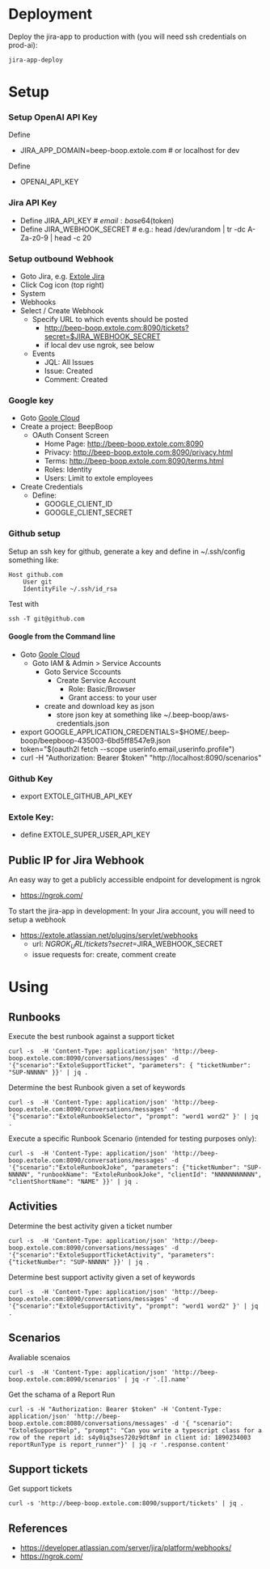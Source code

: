 
# Deployment

Deploy the jira-app to production with (you will need ssh credentials on prod-ai):
```
jira-app-deploy
```

# Setup

### Setup OpenAI API Key
Define 
  - JIRA_APP_DOMAIN=beep-boop.extole.com   # or localhost for dev

 Define
  - OPENAI_API_KEY

### Jira API Key
  - Define JIRA_API_KEY # $email:base64($token)
  - Define JIRA_WEBHOOK_SECRET   # e.g.: head /dev/urandom | tr -dc A-Za-z0-9 | head -c 20

### Setup outbound Webhook
  - Goto Jira, e.g. [Extole Jira](https://extole.atlassian.net/)
  - Click Cog icon (top right)
  - System
  - Webhooks
  - Select / Create Webhook
    - Specify URL to which events should be posted
      - http://beep-boop.extole.com:8090/tickets?secret=$JIRA_WEBHOOK_SECRET
      - if local dev use ngrok, see below
    - Events
      - JQL: All Issues
      - Issue: Created
      - Comment: Created

### Google key
  - Goto [Goole Cloud](https://console.cloud.google.com)
  - Create a project: BeepBoop
    - OAuth Consent Screen
      - Home Page: http://beep-boop.extole.com:8090
      - Privacy: http://beep-boop.extole.com:8090/privacy.html
      - Terms: http://beep-boop.extole.com:8090/terms.html
      - Roles: Identity
      - Users: Limit to extole employees
  - Create Credentials
    - Define:
      - GOOGLE_CLIENT_ID
      - GOOGLE_CLIENT_SECRET

### Github setup

Setup an ssh key for github, generate a key and define in ~/.ssh/config something like:
```
Host github.com
    User git
    IdentityFile ~/.ssh/id_rsa
```

Test with
```
ssh -T git@github.com
```


#### Google from the Command line
  - Goto [Goole Cloud](https://console.cloud.google.com)
    - Goto IAM & Admin > Service Accounts
      - Goto Service Sccounts
        - Create Service Account
          - Role: Basic/Browser
          - Grant access: to your user
       - create and download key as json
         - store json key at something like ~/.beep-boop/aws-credentials.json
- export GOOGLE_APPLICATION_CREDENTIALS=$HOME/.beep-boop/beepboop-435003-6bd5ff8547e9.json
-  token="$(oauth2l fetch --scope userinfo.email,userinfo.profile")
-  curl -H "Authorization: Bearer $token" "http://localhost:8090/scenarios"

### Github Key
  - export EXTOLE_GITHUB_API_KEY

### Extole Key:
  - define EXTOLE_SUPER_USER_API_KEY

## Public IP for Jira Webhook

An easy way to get a publicly accessible endpoint for development is ngrok
- https://ngrok.com/

To start the jira-app in development:
In your Jira account, you will need to setup a webhook
- https://extole.atlassian.net/plugins/servlet/webhooks
  - url: $NGROK_URL/tickets?secret=$JIRA_WEBHOOK_SECRET
  - issue requests for: create, comment create


# Using

## Runbooks
Execute the best runbook against a support ticket
```
curl -s  -H 'Content-Type: application/json' 'http://beep-boop.extole.com:8090/conversations/messages' -d '{"scenario":"ExtoleSupportTicket", "parameters": { "ticketNumber": "SUP-NNNNN" }}' | jq .
```

Determine the best Runbook given a set of keywords
```
curl -s  -H 'Content-Type: application/json' 'http://beep-boop.extole.com:8090/conversations/messages' -d '{"scenario":"ExtoleRunbookSelector", "prompt": "word1 word2" }' | jq .
```

Execute a specific Runbook Scenario (intended for testing purposes only):
```
curl -s  -H 'Content-Type: application/json' 'http://beep-boop.extole.com:8090/conversations/messages' -d '{"scenario":"ExtoleRunbookJoke", "parameters": {"ticketNumber": "SUP-NNNNN", "runbookName": "ExtoleRunbookJoke", "clientId": "NNNNNNNNNNN", "clientShortName": "NAME" }}' | jq .
```

## Activities
Determine the best activity given a ticket number
```
curl -s  -H 'Content-Type: application/json' 'http://beep-boop.extole.com:8090/conversations/messages' -d '{"scenario":"ExtoleSupportTicketActivity", "parameters": {"ticketNumber": "SUP-NNNNN" }}' | jq .
```

Determine best support activity given a set of keywords
```
curl -s  -H 'Content-Type: application/json' 'http://beep-boop.extole.com:8090/conversations/messages' -d '{"scenario":"ExtoleSupportActivity", "prompt": "word1 word2" }' | jq .
```

## Scenarios

Avaliable scenaios
```
curl -s  -H 'Content-Type: application/json' 'http://beep-boop.extole.com:8090/scenarios' | jq -r '.[].name'
```

Get the schama of a Report Run
```
curl -s -H "Authorization: Bearer $token" -H 'Content-Type: application/json' 'http://beep-boop.extole.com:8080/conversations/messages' -d '{ "scenario": "ExtoleSupportHelp", "prompt": "Can you write a typescript class for a row of the report id: s4y0iq3ses720z9dt8mf in client id: 1890234003 reportRunType is report_runner"}' | jq -r '.response.content'
```

## Support tickets

Get support tickets
```
curl -s 'http://beep-boop.extole.com:8090/support/tickets' | jq .
```

## References
- https://developer.atlassian.com/server/jira/platform/webhooks/
- https://ngrok.com/
